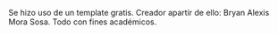 Se hizo uso de un template gratis. Creador apartir de ello: Bryan Alexis Mora Sosa. Todo con fines académicos.
